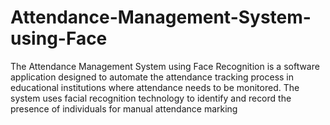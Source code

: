 # Attendance-Management-System-using-Face
The Attendance Management System using Face Recognition is a software application designed to automate the attendance tracking process in educational institutions where attendance needs to be monitored. The system uses facial recognition technology to identify and record the presence of individuals for manual attendance marking
